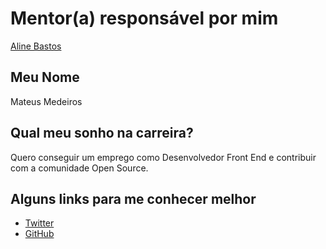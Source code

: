 # Mentor(a) responsável por mim

[Aline Bastos](https://github.com/training-center/mentoria/blob/master/profiles/mentors/profiles/aline_bastos.md)

## Meu Nome

Mateus Medeiros

## Qual meu sonho na carreira?

Quero conseguir um emprego como Desenvolvedor Front End e contribuir com a comunidade Open Source.

## Alguns links para me conhecer melhor

- [Twitter](https://twitter.com/mateussousam)
- [GitHub](https://github.com/mateussmedeiros)